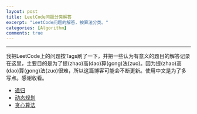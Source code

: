 ```yaml
---
layout: post
title: LeetCode问题分类解答
excerpt: "LeetCode问题的解答，按算法分类。"
categories: [Algorithm]
comments: true
---
```


---

我把LeetCode上的问题按Tags刷了一下，并把一些认为有意义的题目的解答记录在这里，主要目的是为了提(zhao)高(dao)算(gong)法(zuo)。因为提(zhao)高(dao)算(gong)法(zuo)很难，所以这篇博客可能会不断更新。使用中文是为了多写点。感谢收看。

- [递归](/pages/LeetCode/2019-09-15-recursion)
- [动态规划](/pages/LeetCode/2019-09-15-DP)
- [贪心算法](/pages/LeetCode/2019-09-17-greedy)

